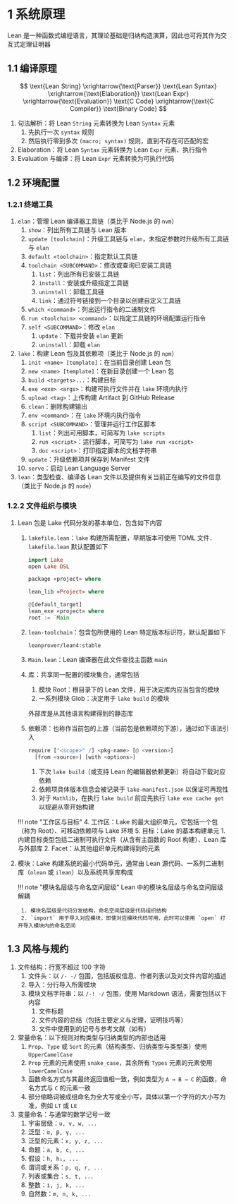 # 1 系统原理

Lean 是一种函数式编程语言，其理论基础是归纳构造演算，因此也可将其作为交互式定理证明器

## 1.1 编译原理

$$
\text{Lean String}
\xrightarrow{\text{Parser}}
\text{Lean Syntax}
\xrightarrow{\text{Elaboration}}
\text{Lean Expr}
\xrightarrow{\text{Evaluation}}
\text{C Code}
\xrightarrow{\text{C Compiler}}
\text{Binary Code}
$$

1. 句法解析：将 Lean `String` 元素转换为 Lean `Syntax` 元素
    1. 先执行一次 `syntax` 规则
    2. 然后执行零到多次 `(macro; syntax)` 规则，直到不存在可匹配的宏
2. Elaboration：将 Lean `Syntax` 元素转换为 Lean `Expr` 元素、执行指令
3. Evaluation 与编译：将 Lean `Expr` 元素转换为可执行代码

## 1.2 环境配置
### 1.2.1 终端工具
1. `elan`：管理 Lean 编译器工具链（类比于 Node.js 的 `nvm`）
    1. `show`：列出所有工具链与 Lean 版本
    2. `update [toolchain]`：升级工具链与 `elan`，未指定参数时升级所有工具链与 `elan`
    3. `default <toolchain>`：指定默认工具链
    4. `toolchain <SUBCOMMAND>`：修改或查询已安装工具链
        1. `list`：列出所有已安装工具链
        2. `install`：安装或升级指定工具链
        3. `uninstall`：卸载工具链
        4. `link`：通过符号链接到一个目录以创建自定义工具链
    5. `which <command>`：列出运行指令的二进制文件
    6. `run <toolchain> <command>`：以指定工具链的环境配置运行指令
    7. `self <SUBCOMMAND>`：修改 `elan`
        1. `update`：下载并安装 `elan` 更新
        2. `uninstall`：卸载 `elan`
2. `lake`：构建 Lean 包及其依赖项（类比于 Node.js 的 `npm`）
    1. `init <name> [template]`：在当前目录创建 Lean 包
    2. `new <name> [template]`：在新目录创建一个 Lean 包
    3. `build <targets>...`：构建目标
    4. `exe <exe> <args>`：构建可执行文件并在 `lake` 环境内执行
    5. `upload <tag>`：上传构建 Artifact 到 GitHub Release
    6. `clean`：删除构建输出
    7. `env <command>`：在 `lake` 环境内执行指令
    8. `script <SUBCOMMAND>`：管理并运行工作区脚本
        1. `list`：列出可用脚本，可简写为 `lake scripts`
        2. `run <script>`：运行脚本，可简写为 `lake run <script>`
        3. `doc <script>`：打印指定脚本的文档字符串
    9. `update`：升级依赖项并保存到 Manifest 文件
    10. `serve`：启动 Lean Language Server
3. `lean`：类型检查、编译各 Lean 文件以及提供有关当前正在编写的文件信息（类比于 Node.js 的 `node`）

### 1.2.2 文件组织与模块
1. Lean 包是 Lake 代码分发的基本单位，包含如下内容
    1. `lakefile.lean`：`lake` 构建所需配置，早期版本可使用 TOML 文件．`lakefile.lean` 默认配置如下

        ```haskell
        import Lake
        open Lake DSL

        package «project» where

        lean_lib «Project» where

        @[default_target]
        lean_exe «project» where
        root := `Main
        ```

    2. `lean-toolchain`：包含包所使用的 Lean 特定版本标识符，默认配置如下

        ```plaintext
        leanprover/lean4:stable
        ```

    3. `Main.lean`：Lean 编译器在此文件查找主函数 `main`
    4. 库：共享同一配置的模块集合，通常包括
        1. 模块 Root：根目录下的 Lean 文件，用于决定库内应当包含的模块
        2. 一系列模块 Glob：决定用于 `lake build` 的模块

        外部库是从其他语言构建得到的静态库

    5. 依赖项：也称作当前包的上游（当前包是依赖项的下游），通过如下语法引入

        ```haskell
        require ["<scope>" /] <pkg-name> [@ <version>]
          [from <source>] [with <options>]
        ```

        1. 下次 `lake build`（或支持 Lean 的编辑器依赖更新）将自动下载对应依赖
        2. 依赖项具体版本信息会被记录于 `lake-manifest.json` 以保证可再现性
        3. 对于 `Mathlib`，在执行 `lake build` 前应先执行 `lake exe cache get` 以规避从零开始构建

    !!! note "工作区与目标"
        4. 工作区：Lake 的最大组织单元，它包括一个包（称为 Root）、可移动依赖项与 Lake 环境
        5. 目标：Lake 的基本构建单元
            1. 内建目标类型包括二进制可执行文件（从含有主函数的 Root 构建）、Lean 库与外部库
            2. Facet：从其他组织单元构建得到的元素

2. 模块：Lake 构建系统的最小代码单元，通常由 Lean 源代码、一系列二进制库（`olean` 或 `ilean`）以及系统共享库构成

    !!! note "模块名层级与命名空间层级"
        Lean 中的模块名层级与命名空间层级解耦

        1. 模块名层级是代码分发结构，命名空间层级是代码组织结构
        2. `import` 用于导入对应模块，即使对应模块代码可用，此时可以使用 `open` 打开导入模块内的命名空间

## 1.3 风格与规约
1. 文件结构：行宽不超过 $100$ 字符
    1. 文件头：以 `/- -/` 包围，包括版权信息、作者列表以及对文件内容的描述
    2. 导入：分行导入所需模块
    3. 模块文档字符串：以 `/-! -/` 包围，使用 Markdown 语法，需要包括以下内容
        1. 文件标题
        2. 文件内容的总结（包括主要定义与定理，证明技巧等）
        3. 文件中使用到的记号与参考文献（如有）
2. 常量命名：以下规则对构类型与归纳类型的内部也适用
    1. `Prop`、`Type` 或 `Sort` 的元素（结构类型、归纳类型与类型类）使用 `UpperCamelCase`
    2. `Prop` 元素的元素使用 `snake_case`，其余所有 `Types` 元素的元素使用 `lowerCamelCase`
    3. 函数命名方式与其最终返回值相一致，例如类型为 `A → B → C` 的函数，命名方式与 `C` 的元素一致
    4. 部分缩略词被成组命名为全大写或全小写，具体以第一个字符的大小写为准，例如 `LT` 或 `LE`
3. 变量命名：与通常的数学记号一致
    1. 宇宙层级：`u, v, w, ...`
    2. 泛型：`α, β, γ, ...`
    3. 泛型的元素：`x, y, z, ...`
    4. 命题：`a, b, c, ...`
    5. 假设：`h, h₁, ...`
    6. 谓词或关系：`p, q, r, ...`
    7. 列表或集合：`s, t, ...`
    8. 整数：`i, j, k, ...`
    9. 自然数：`m, n, k, ...`
